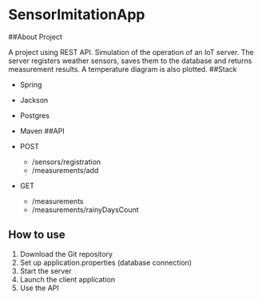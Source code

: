# SensorImitationApp

##About Project

A project using REST API. Simulation of the operation of an IoT server. The server registers weather sensors, saves them to the database and returns measurement results. A temperature diagram is also plotted.
##Stack

-  Spring
-  Jackson
-  Postgres
-  Maven
##API

-  POST
    - /sensors/registration
    - /measurements/add
-  GET
    - /measurements
    - /measurements/rainyDaysCount
## How to use

1. Download the Git repository
2. Set up application.properties (database connection)
3. Start the server
4. Launch the client application
5. Use the API
